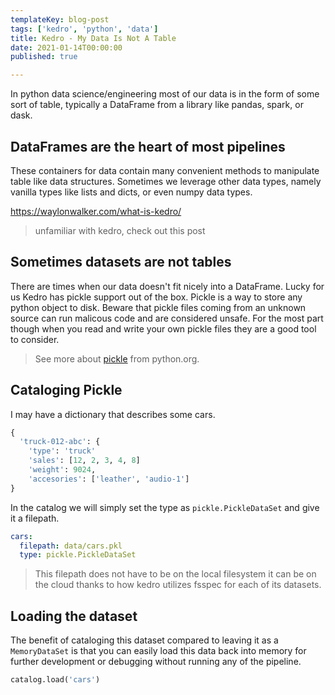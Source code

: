 ```yaml
---
templateKey: blog-post
tags: ['kedro', 'python', 'data']
title: Kedro - My Data Is Not A Table
date: 2021-01-14T00:00:00
published: true

---
```


In python data science/engineering most of our data is in the form of some sort
of table, typically a DataFrame from a library like pandas, spark, or dask.

## DataFrames are the heart of most pipelines

These containers for data contain many convenient methods to manipulate table
like data structures.  Sometimes we leverage other data types, namely vanilla
types like lists and dicts, or even numpy data types.

https://waylonwalker.com/what-is-kedro/

> unfamiliar with kedro, check out this post

## Sometimes datasets are not tables

There are times when our data doesn't fit nicely into a DataFrame. Lucky for us
Kedro has pickle support out of the box.  Pickle is a way to store any python
object to disk.  Beware that pickle files coming from an unknown source can run
malicous code and are considered unsafe.  For the most part though when you
read and write your own pickle files they are a good tool to consider.

> See more about [pickle](https://docs.python.org/3/library/pickle.html) from python.org.

## Cataloging Pickle

I may have a dictionary that describes some cars.

``` python
{
  'truck-012-abc': {
    'type': 'truck'
    'sales': [12, 2, 3, 4, 8]
    'weight': 9024,
    'accesories': ['leather', 'audio-1']
}
```

In the catalog we will simply set the type as `pickle.PickleDataSet` and give
it a filepath.

``` yaml
cars:
  filepath: data/cars.pkl
  type: pickle.PickleDataSet
```

> This filepath does not have to be on the local filesystem it can be on the
> cloud thanks to how kedro utilizes fsspec for each of its datasets.

## Loading the dataset

The benefit of cataloging this dataset compared to leaving it as a
`MemoryDataSet` is that you can easily load this data back into memory for
further development or debugging without running any of the pipeline.

``` python
catalog.load('cars')
```
